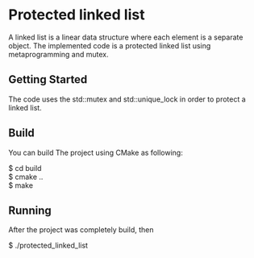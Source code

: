 # Protected linked list
A linked list is a linear data structure where each element is a separate object. The implemented code is a protected linked list using metaprogramming and mutex.

## Getting Started
The code uses the std::mutex and std::unique_lock in order to protect a linked list.

## Build
You can build The project using CMake as following:

$ cd build  
$ cmake ..  
$ make  

## Running
After the project was completely build, then

$ ./protected_linked_list

